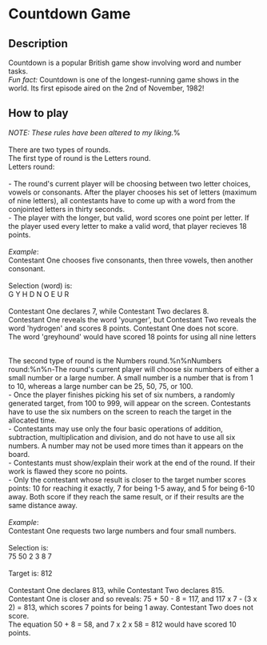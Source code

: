 # Countdown Game

## Description
Countdown is a popular British game show involving word and number tasks.<br>
*Fun fact:* Countdown is one of the longest-running game shows in the world. Its first episode aired on the 2nd of November, 1982!<br>

## How to play
*NOTE: These rules have been altered to my liking.*%<br><br>
There are two types of rounds.<br>
The first type of round is the Letters round.<br>
Letters round:<br><br>- The round's current player will be choosing between two letter choices, vowels or consonants. After the player chooses his set of letters (maximum of nine letters), all contestants have to come up with a word from the conjointed letters in thirty seconds.<br>- The player with the longer, but valid, word scores one point per letter. If the player used every letter to make a valid word, that player recieves 18 points.<br><br> *Example*:<br>Contestant One chooses five consonants, then three vowels, then another consonant.<br><br>Selection (word) is:<br>G Y H D N O E U R<br><br>Contestant One declares 7, while Contestant Two declares 8.<br>Contestant One reveals the word 'younger', but Contestant Two reveals the word 'hydrogen' and scores 8 points. Contestant One does not score.<br>The word 'greyhound' would have scored 18 points for using all nine letters<br><br>

The second type of round is the Numbers round.%n%nNumbers round:%n%n-The round's current player will choose six numbers of either a small number or a large number. A small number is a number that is from 1 to 10, whereas a large number can be 25, 50, 75, or 100.<br>- Once the player finishes picking his set of six numbers, a randomly generated target, from 100 to 999, will appear on the screen. Contestants have to use the six numbers on the screen to reach the target in the allocated time.<br>- Contestants may use only the four basic operations of addition, subtraction, multiplication and division, and do not have to use all six numbers. A number may not be used more times than it appears on the board.<br>- Contestants must show/explain their work at the end of the round. If their work is flawed they score no points.<br>- Only the contestant whose result is closer to the target number scores points: 10 for reaching it exactly, 7 for being 1-5 away, and 5 for being 6-10 away. Both score if they reach the same result, or if their results are the same distance away.<br><br>*Example*:<br>Contestant One requests two large numbers and four small numbers.<br><br>Selection is:<br>75 50 2 3 8 7<br><br>Target is: 812<br><br>Contestant One declares 813, while Contestant Two declares 815.<br>Contestant One is closer and so reveals: 75 + 50 - 8 = 117, and 117 x 7 - (3 x 2) = 813, which scores 7 points for being 1 away. Contestant Two does not score.<br>The equation 50 + 8 = 58, and 7 x 2 x 58 = 812 would have scored 10 points. <br><br>
